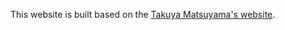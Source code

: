 This website is built based on the <a href='https://www.craftz.dog/' target='_blank'>Takuya Matsuyama's website</a>.

